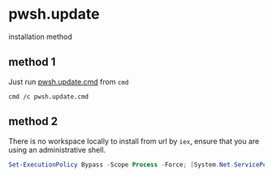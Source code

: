 # pwsh.update

installation method

## method 1

Just run [pwsh.update.cmd](./pwsh.update.cmd) from `cmd`

```batch
cmd /c pwsh.update.cmd
```

## method 2

There is no workspace locally to install from url by `iex`,
ensure that you are using an administrative shell.

```powershell
Set-ExecutionPolicy Bypass -Scope Process -Force; [System.Net.ServicePointManager]::SecurityProtocol = [System.Net.ServicePointManager]::SecurityProtocol -bor 3072; iex ((New-Object System.Net.WebClient).DownloadString('https://raw.githubusercontent.com/seed-lab4x/seed-module-workspace/main/seed/pwsh/pwsh.update.ps1'))
```
